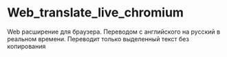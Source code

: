 # Web_translate_live_chromium
Web расширение для браузера. Переводом с английского на русский в реальном времени. Переводит только выделенный текст без копирования
